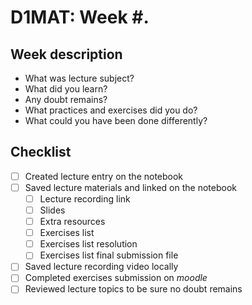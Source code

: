 # D1MAT: Week #.

## Week description

- What was lecture subject?
- What did you learn?
- Any doubt remains?
- What practices and exercises did you do?
- What could you have been done differently?

## Checklist

- [ ] Created lecture entry on the notebook
- [ ] Saved lecture materials and linked on the notebook
  - [ ] Lecture recording link
  - [ ] Slides
  - [ ] Extra resources
  - [ ] Exercises list
  - [ ] Exercises list resolution
  - [ ] Exercises list final submission file
- [ ] Saved lecture recording video locally
- [ ] Completed exercises submission on _moodle_
- [ ] Reviewed lecture topics to be sure no doubt remains
